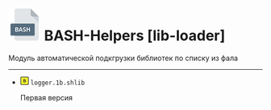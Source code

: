 # <img src="/.img/icon_bash.png"/> BASH-Helpers [lib-loader]

Модуль автоматической подкгрузки библиотек по списку из фала

------

- <img src="/.img/icon_y.png"/> `logger.1b.shlib`

	Первая версия

